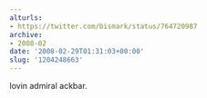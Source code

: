 ```yaml
---
alturls:
- https://twitter.com/bismark/status/764720987
archive:
- 2008-02
date: '2008-02-29T01:31:03+00:00'
slug: '1204248663'
---
```


lovin admiral ackbar.

